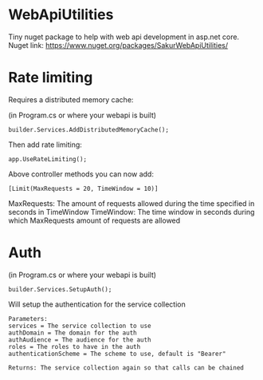 # WebApiUtilities
Tiny nuget package to help with web api development in asp.net core.
Nuget link: https://www.nuget.org/packages/SakurWebApiUtilities/

# Rate limiting
Requires a distributed memory cache:

(in Program.cs or where your webapi is built)

```
builder.Services.AddDistributedMemoryCache();
```

Then add rate limiting:
```
app.UseRateLimiting();
```

Above controller methods you can now add:
```
[Limit(MaxRequests = 20, TimeWindow = 10)]
```
MaxRequests: The amount of requests allowed during the time specified in seconds in TimeWindow
TimeWindow: The time window in seconds during which MaxRequests amount of requests are allowed

# Auth
(in Program.cs or where your webapi is built)
```
builder.Services.SetupAuth();
```
Will setup the authentication for the service collection

```
Parameters:
services = The service collection to use
authDomain = The domain for the auth
authAudience = The audience for the auth
roles = The roles to have in the auth
authenticationScheme = The scheme to use, default is "Bearer"

Returns: The service collection again so that calls can be chained
```
